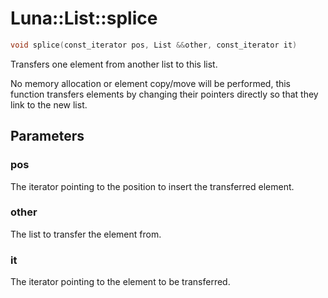 # Luna::List::splice

```c++
void splice(const_iterator pos, List &&other, const_iterator it)
```

Transfers one element from another list to this list. 

No memory allocation or element copy/move will be performed, this function transfers elements by changing their pointers directly so that they link to the new list. 

## Parameters
### pos
The iterator pointing to the position to insert the transferred element. 

### other
The list to transfer the element from. 

### it
The iterator pointing to the element to be transferred. 

